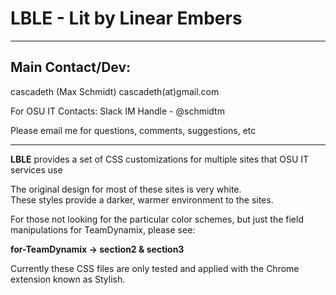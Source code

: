 # LBLE - Lit by Linear Embers

***

## Main Contact/Dev: 

cascadeth (Max Schmidt)
cascadeth(at)gmail.com

For OSU IT Contacts:
Slack IM Handle - @schmidtm

Please email me for questions, comments, suggestions, etc

***

**LBLE** provides a set of CSS customizations for multiple sites that OSU IT services use

The original design for most of these sites is very white.  
These styles provide a darker, warmer environment to the sites. 


For those not looking for the particular color schemes, but just the field manipulations 
for TeamDynamix, please see:

 **for-TeamDynamix -> section2 & section3**

Currently these CSS files are only tested and applied with the Chrome extension known as Stylish.  

